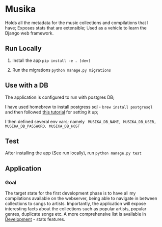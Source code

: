 # Musika
Holds all the metadata for the music collections and compilations that I have; Exposes stats that are extensible; Used as a vehicle to learn the Django web framework.

## Run Locally

1. Install the app
``` pip install -e . [dev] ```

2. Run the migrations
``` python manage.py migrations ```


## Use with a DB

The application is configured to run with postgres DB;

I have used homebrew to install postgress sql - ``` brew install postgresql ```
and then followed [this tutorial](http://www.marinamele.com/taskbuster-django-tutorial/install-and-configure-posgresql-for-django) for setting it up;

I then defined several env vars; namely ``` MUSIKA_DB_NAME, MUSIKA_DB_USER, MUSIKA_DB_PASSWORD, MUSIKA_DB_HOST```

## Test

After installing the app (See run locally), run
``` python manage.py test ```

## Application

### Goal
The target state for the first development phase is to have all my compilations available on the webserver,
being able to navigate in between collections to songs to artists. Importantly, the application will expose interesting facts about the collections such as popular artists, popular genres, duplicate songs etc.
A more comprehensive list is available in [Development](Development.md)  - stats features.

